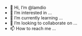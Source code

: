 - 👋 Hi, I’m @lamdio
- 👀 I’m interested in ...
- 🌱 I’m currently learning ...
- 💞️ I’m looking to collaborate on ...
- 📫 How to reach me ...

<!---
lamdio/lamdio is a ✨ special ✨ repository because its `README.md` (this file) appears on your GitHub profile.
You can click the Preview link to take a look at your changes.
--->
